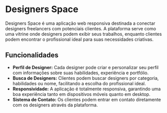 # Designers Space

Designers Space é uma aplicação web responsiva destinada a conectar designers freelancers com potenciais clientes. A plataforma serve como uma vitrine onde designers podem exibir seus trabalhos, enquanto clientes podem encontrar o profissional ideal para suas necessidades criativas.

## Funcionalidades

- **Perfil de Designer:** Cada designer pode criar e personalizar seu perfil com informações sobre suas habilidades, experiência e portfólio.
- **Busca de Designers:** Clientes podem buscar designers por categoria, habilidades ou nome, facilitando a escolha do profissional ideal.
- **Responsividade:** A aplicação é totalmente responsiva, garantindo uma boa experiência tanto em dispositivos móveis quanto em desktop.
- **Sistema de Contato:** Os clientes podem entrar em contato diretamente com os designers através da plataforma.
